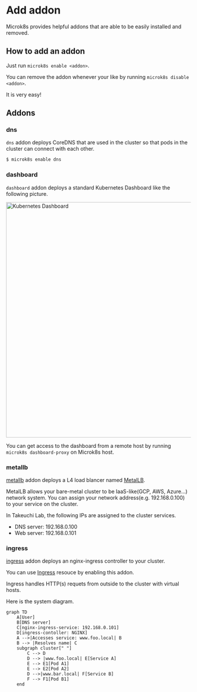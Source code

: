 # Add addon <!-- omit in toc -->

Microk8s provides helpful addons that are able to be easily installed and removed.

## How to add an addon

Just run `microk8s enable <addon>`.

You can remove the addon whenever your like by running `microk8s disable <addon>`.

It is very easy!

## Addons

### dns

`dns` addon deploys CoreDNS that are used in the cluster so that pods in the cluster can connect with each other.

```sh
$ microk8s enable dns
```

### dashboard

`dashboard` addon deploys a standard Kubernetes Dashboard like the following picture.

<img alt="Kubernetes Dashboard" src="https://d33wubrfki0l68.cloudfront.net/349824f68836152722dab89465835e604719caea/6e0b7/images/docs/ui-dashboard.png" width="640">

You can get access to the dashboard from a remote host by running `microk8s dashboard-proxy` on Microk8s host.

### metallb

[metallb](https://microk8s.io/docs/addon-metallb) addon deploys a L4 load blancer named [MetalLB](https://metallb.universe.tf/).

MetalLB allows your bare-metal cluster to be IaaS-like(GCP, AWS, Azure…) network system.
You can assign your network address(e.g. 192.168.0.100) to your service on the cluster.

In Takeuchi Lab, the following IPs are assigned to the cluster services.

- DNS server: 192.168.0.100
- Web server: 192.168.0.101

### ingress

[ingress](https://microk8s.io/docs/ingress) addon deploys an nginx-ingress controller to your cluster.

You can use [Ingress](https://kubernetes.io/docs/concepts/services-networking/ingress/) resouce by enabling this addon.

Ingress handles HTTP(s) requets from outside to the cluster with virtual hosts.

Here is the system diagram.

```mermaid
graph TD
    A[User]
    B[DNS server]
    C[nginx-ingress-service: 192.168.0.101]
    D[ingress-contoller: NGINX]
    A -->|Accesses service: www.foo.local| B
    B --> |Resolves name| C
    subgraph cluster[" "]
        C --> D
        D --> |www.foo.local| E[Service A]
        E --> E1[Pod A1]
        E --> E2[Pod A2]
        D -->|www.bar.local| F[Service B]
        F --> F1[Pod B1]
    end
```
